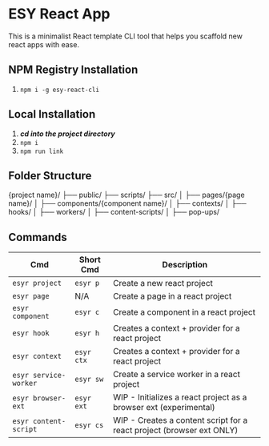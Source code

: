 # ESY React App
This is a minimalist React template CLI tool that helps you scaffold new react apps with ease.

## NPM Registry Installation
1. `npm i -g esy-react-cli`

## Local Installation
1. ___cd into the project directory___
2. `npm i`
3. `npm run link`

## Folder Structure
{project name}/
├── public/
├── scripts/
├── src/
│   ├── pages/{page name}/
│   ├── components/{component name}/
│   ├── contexts/
│   ├── hooks/
│   ├── workers/
│   ├── content-scripts/
│   ├── pop-ups/

## Commands
| Cmd | Short Cmd | Description |
| --- | --- | --- |
| `esyr project` | `esyr p` | Create a new react project |
| `esyr page` | N/A | Create a page in a react project |
| `esyr component` | `esyr c` | Create a component in a react project |
| `esyr hook` | `esyr h` | Creates a context + provider for a react project |
| `esyr context` | `esyr ctx` | Creates a context + provider for a react project |
| `esyr service-worker` | `esyr sw` | Create a service worker in a react project |
| `esyr browser-ext` | `esyr ext` | WIP - Initializes a react project as a browser ext (experimental) |
| `esyr content-script` | `esyr cs` | WIP - Creates a content script for a react project (browser ext ONLY) |
